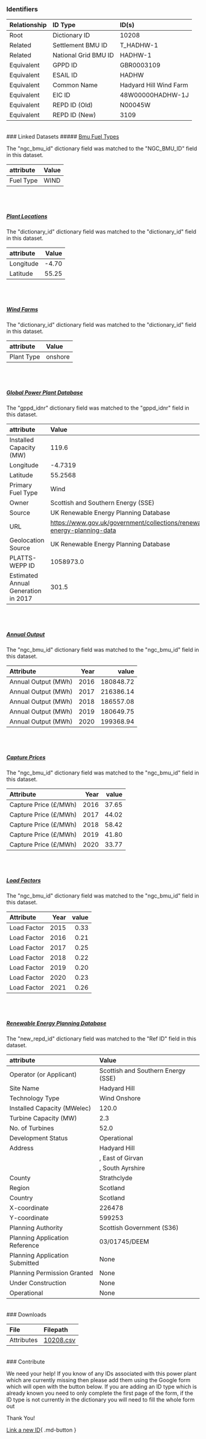 ### Identifiers

| Relationship   | ID Type              | ID(s)                  |
|:---------------|:---------------------|:-----------------------|
| Root           | Dictionary ID        | 10208                  |
| Related        | Settlement BMU ID    | T_HADHW-1              |
| Related        | National Grid BMU ID | HADHW-1                |
| Equivalent     | GPPD ID              | GBR0003109             |
| Equivalent     | ESAIL ID             | HADHW                  |
| Equivalent     | Common Name          | Hadyard Hill Wind Farm |
| Equivalent     | EIC ID               | 48W00000HADHW-1J       |
| Equivalent     | REPD ID (Old)        | N00045W                |
| Equivalent     | REPD ID (New)        | 3109                   |

<br>
### Linked Datasets
##### <a href="https://osuked.github.io/Power-Station-Dictionary/datasets/bmu-fuel-types">Bmu Fuel Types</a>



The "ngc_bmu_id" dictionary field was matched to the "NGC_BMU_ID" field in this dataset.

| attribute   | Value   |
|:------------|:--------|
| Fuel Type   | WIND    |

<br><br>
##### <a href="https://osuked.github.io/Power-Station-Dictionary/datasets/plant-locations">Plant Locations</a>



The "dictionary_id" dictionary field was matched to the "dictionary_id" field in this dataset.

| attribute   |   Value |
|:------------|--------:|
| Longitude   |   -4.70 |
| Latitude    |   55.25 |

<br><br>
##### <a href="https://osuked.github.io/Power-Station-Dictionary/datasets/wind-farms">Wind Farms</a>



The "dictionary_id" dictionary field was matched to the "dictionary_id" field in this dataset.

| attribute   | Value   |
|:------------|:--------|
| Plant Type  | onshore |

<br><br>
##### <a href="https://osuked.github.io/Power-Station-Dictionary/datasets/global-power-plant-database">Global Power Plant Database</a>



The "gppd_idnr" dictionary field was matched to the "gppd_idnr" field in this dataset.

| attribute                           | Value                                                                    |
|:------------------------------------|:-------------------------------------------------------------------------|
| Installed Capacity (MW)             | 119.6                                                                    |
| Longitude                           | -4.7319                                                                  |
| Latitude                            | 55.2568                                                                  |
| Primary Fuel Type                   | Wind                                                                     |
| Owner                               | Scottish and Southern Energy (SSE)                                       |
| Source                              | UK Renewable Energy Planning Database                                    |
| URL                                 | https://www.gov.uk/government/collections/renewable-energy-planning-data |
| Geolocation Source                  | UK Renewable Energy Planning Database                                    |
| PLATTS-WEPP ID                      | 1058973.0                                                                |
| Estimated Annual Generation in 2017 | 301.5                                                                    |

<br><br>
##### <a href="https://osuked.github.io/Power-Station-Dictionary/datasets/annual-output">Annual Output</a>



The "ngc_bmu_id" dictionary field was matched to the "ngc_bmu_id" field in this dataset.

| Attribute           |   Year |     value |
|:--------------------|-------:|----------:|
| Annual Output (MWh) |   2016 | 180848.72 |
| Annual Output (MWh) |   2017 | 216386.14 |
| Annual Output (MWh) |   2018 | 186557.08 |
| Annual Output (MWh) |   2019 | 180649.75 |
| Annual Output (MWh) |   2020 | 199368.94 |

<br><br>
##### <a href="https://osuked.github.io/Power-Station-Dictionary/datasets/capture-prices">Capture Prices</a>



The "ngc_bmu_id" dictionary field was matched to the "ngc_bmu_id" field in this dataset.

| Attribute             |   Year |   value |
|:----------------------|-------:|--------:|
| Capture Price (£/MWh) |   2016 |   37.65 |
| Capture Price (£/MWh) |   2017 |   44.02 |
| Capture Price (£/MWh) |   2018 |   58.42 |
| Capture Price (£/MWh) |   2019 |   41.80 |
| Capture Price (£/MWh) |   2020 |   33.77 |

<br><br>
##### <a href="https://osuked.github.io/Power-Station-Dictionary/datasets/load-factors">Load Factors</a>



The "ngc_bmu_id" dictionary field was matched to the "ngc_bmu_id" field in this dataset.

| Attribute   |   Year |   value |
|:------------|-------:|--------:|
| Load Factor |   2015 |    0.33 |
| Load Factor |   2016 |    0.21 |
| Load Factor |   2017 |    0.25 |
| Load Factor |   2018 |    0.22 |
| Load Factor |   2019 |    0.20 |
| Load Factor |   2020 |    0.23 |
| Load Factor |   2021 |    0.26 |

<br><br>
##### <a href="https://osuked.github.io/Power-Station-Dictionary/datasets/renewable-energy-planning-database">Renewable Energy Planning Database</a>



The "new_repd_id" dictionary field was matched to the "Ref ID" field in this dataset.

| attribute                      | Value                              |
|:-------------------------------|:-----------------------------------|
| Operator (or Applicant)        | Scottish and Southern Energy (SSE) |
| Site Name                      | Hadyard Hill                       |
| Technology Type                | Wind Onshore                       |
| Installed Capacity (MWelec)    | 120.0                              |
| Turbine Capacity (MW)          | 2.3                                |
| No. of Turbines                | 52.0                               |
| Development Status             | Operational                        |
| Address                        | Hadyard Hill                       |
|                                | , East of Girvan                   |
|                                | , South Ayrshire                   |
| County                         | Strathclyde                        |
| Region                         | Scotland                           |
| Country                        | Scotland                           |
| X-coordinate                   | 226478                             |
| Y-coordinate                   | 599253                             |
| Planning Authority             | Scottish Government (S36)          |
| Planning Application Reference | 03/01745/DEEM                      |
| Planning Application Submitted | None                               |
| Planning Permission Granted    | None                               |
| Under Construction             | None                               |
| Operational                    | None                               |


<br>
### Downloads


| File       | Filepath                                                                              |
|:-----------|:--------------------------------------------------------------------------------------|
| Attributes | [10208.csv](https://osuked.github.io/Power-Station-Dictionary/object_attrs/10208.csv) |


<br>
### Contribute

We need your help! If you know of any IDs associated with this power plant which are currently missing then please add them using the Google form which will open with the button below. If you are adding an ID type which is already known you need to only complete the first page of the form, if the ID type is not currently in the dictionary you will need to fill the whole form out

Thank You!

[Link a new ID](https://docs.google.com/forms/d/e/1FAIpQLSc5jRsQ7NgiLLXbwo9PUdwTQyuqbRwThltG56-o6NVSe7E_nw/viewform?usp=pp_url&entry.251912331=10208){ .md-button }